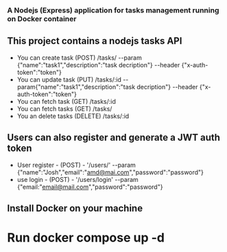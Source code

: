 ### A Nodejs (Express) application for tasks management running on Docker container

## This project contains a nodejs tasks API 
- You can create task (POST) /tasks/ --param {"name":"task1","description":"task decription"} --header {"x-auth-token":"token"}
- You can update task (PUT) /tasks/:id  --param{"name":"task1","description":"task decription"} --header {"x-auth-token":"token"}
- You can fetch task (GET) /tasks/:id
- You can fetch tasks (GET) /tasks/
- You an delete tasks (DELETE) /tasks/:id

## Users can also register and generate a JWT auth token
- User register - (POST) - '/users/' --param {"name":"Josh","email":"amd@mai.com","password":"password"}
- use login - (POST) - '/users/login' --param {"email:"email@mail.com","password":"password"}


## Install Docker on your machine
# Run docker compose up -d

